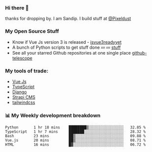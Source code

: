 ### Hi there 👋

thanks for dropping by.
I am Sandip. I build stuff at [@Pixeldust](github.com/pixeldust-in/)

###  **My Open Source Stuff**

 - Know if Vue Js version 3 is released -  [isvue3readyyet](https://github.com/sandiprb/isvue3readyyet)
 - A bunch of Python scripts to get stuff done 💤 💤 [stuff](https://github.com/sandiprb/stuff)
 - See all your starred Github repositories at one single place [github-telescope](https://github.com/sandiprb/github-telescope)



###  **My tools of trade:**
 - [Vue Js](https://github.com/vuejs/vue/)
 - [TypeScript](https://github.com/microsoft/TypeScript)
 - [Django](github.com/django/django)
 - [Strapi CMS](github.com/strapi/strapi)
 - [tailwindcss](https://github.com/tailwindlabs/tailwindcss)


###  📊 **My Weekly development breakdown**
<!--START_SECTION:waka-->

```text
Python       1 hr 18 mins    ████████▒░░░░░░░░░░░░░░░░   32.85 %
TypeScript   1 hr 7 mins     ███████░░░░░░░░░░░░░░░░░░   28.32 %
Bash         23 mins         ██▒░░░░░░░░░░░░░░░░░░░░░░   09.88 %
Vue.js       20 mins         ██▒░░░░░░░░░░░░░░░░░░░░░░   08.71 %
HTML         16 mins         █▓░░░░░░░░░░░░░░░░░░░░░░░   06.72 %
```

<!--END_SECTION:waka-->
